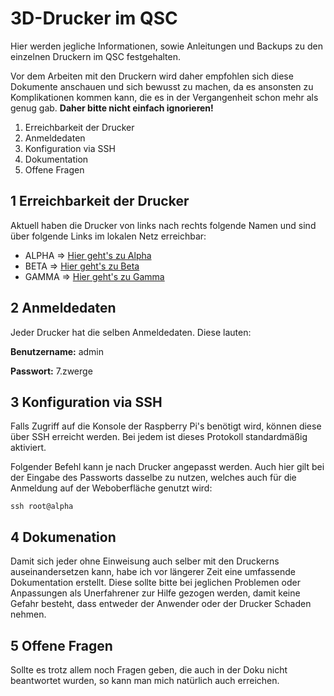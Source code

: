 # 3D-Drucker im QSC
Hier werden jegliche Informationen, sowie Anleitungen und Backups zu den einzelnen Druckern im QSC festgehalten.

Vor dem Arbeiten mit den Druckern wird daher empfohlen sich diese Dokumente anschauen und sich bewusst zu machen, da es ansonsten zu Komplikationen kommen kann, die es in der Vergangenheit schon mehr als genug gab. **Daher bitte nicht einfach ignorieren!**

1. Erreichbarkeit der Drucker
2. Anmeldedaten
3. Konfiguration via SSH
4. Dokumentation
5. Offene Fragen

## 1 Erreichbarkeit der Drucker
Aktuell haben die Drucker von links nach rechts folgende Namen und sind über folgende Links im lokalen Netz erreichbar:

- ALPHA => [Hier geht's zu Alpha](http://alpha)
- BETA  => [Hier geht's zu Beta](http://beta)
- GAMMA => [Hier geht's zu Gamma](http://gamma)

## 2 Anmeldedaten
Jeder Drucker hat die selben Anmeldedaten. Diese lauten:

**Benutzername:** admin

**Passwort:** 7.zwerge

## 3 Konfiguration via SSH
Falls Zugriff auf die Konsole der Raspberry Pi's benötigt wird, können diese über SSH erreicht werden. Bei jedem ist dieses Protokoll standardmäßig aktiviert.

Folgender Befehl kann je nach Drucker angepasst werden. Auch hier gilt bei der Eingabe des Passworts dasselbe zu nutzen, welches auch für die Anmeldung auf der Weboberfläche genutzt wird:

`ssh root@alpha`

## 4 Dokumenation
Damit sich jeder ohne Einweisung auch selber mit den Druckerns auseinandersetzen kann, habe ich vor längerer Zeit eine umfassende Dokumentation erstellt. Diese sollte bitte bei jeglichen Problemen oder Anpassungen als Unerfahrener zur Hilfe gezogen werden, damit keine Gefahr besteht, dass entweder der Anwender oder der Drucker Schaden nehmen.

## 5 Offene Fragen
Sollte es trotz allem noch Fragen geben, die auch in der Doku nicht beantwortet wurden, so kann man mich natürlich auch erreichen.
